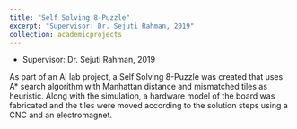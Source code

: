 ```yaml
---
title: "Self Solving 8-Puzzle"
excerpt: "Supervisor: Dr. Sejuti Rahman, 2019"
collection: academicprojects
---
```

* Supervisor: Dr. Sejuti Rahman, 2019

As part of an AI lab project, a Self Solving 8-Puzzle was created that uses A* search algorithm with Manhattan distance and mismatched tiles as heuristic. Along with the simulation, a hardware model of the board was fabricated and the tiles were moved according to the solution steps using a CNC and an electromagnet.
